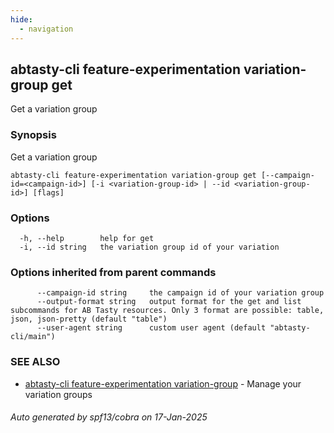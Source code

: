 ```yaml
---
hide:
  - navigation
---
```

## abtasty-cli feature-experimentation variation-group get

Get a variation group

### Synopsis

Get a variation group

```
abtasty-cli feature-experimentation variation-group get [--campaign-id=<campaign-id>] [-i <variation-group-id> | --id <variation-group-id>] [flags]
```

### Options

```
  -h, --help        help for get
  -i, --id string   the variation group id of your variation
```

### Options inherited from parent commands

```
      --campaign-id string     the campaign id of your variation group
      --output-format string   output format for the get and list subcommands for AB Tasty resources. Only 3 format are possible: table, json, json-pretty (default "table")
      --user-agent string      custom user agent (default "abtasty-cli/main")
```

### SEE ALSO

* [abtasty-cli feature-experimentation variation-group](abtasty-cli_feature-experimentation_variation-group.md)	 - Manage your variation groups

###### Auto generated by spf13/cobra on 17-Jan-2025
